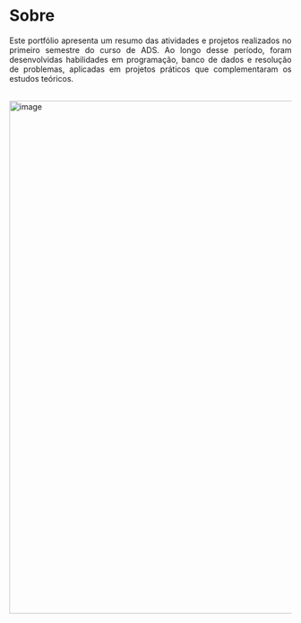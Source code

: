 # Sobre

<p align="justify">
Este portfólio apresenta um resumo das atividades e projetos realizados no primeiro semestre do curso de ADS. Ao longo desse período, foram desenvolvidas habilidades em programação, banco de dados e resolução de problemas, aplicadas em projetos práticos que complementaram os estudos teóricos.
</p>
<br>

<img width="914" alt="image" src="https://github.com/user-attachments/assets/c91bf3b9-dda9-4f0b-b44f-5f49325a0e92">

